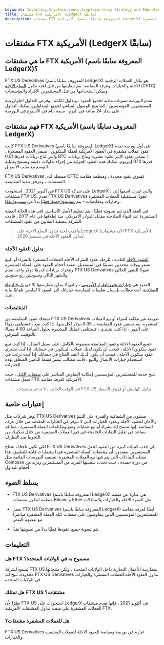 ```yaml
---
keywords: Investing,Cryptocurrency,Cryptocurrency Strategy and Education,Strategy and Education
title: مشتقات FTX الأمريكية (LedgerX سابقًا)
description: مشتقات FTX الأمريكية (المعروفة سابقًا باسم LedgerX) هي بورصة ومقاصة متخصصة في مشتقات العملات المشفرة.
---
```


# مشتقات FTX الأمريكية (LedgerX سابقًا)
## ما هي مشتقات FTX الأمريكية (المعروفة سابقًا باسم LedgerX)؟

FTX US Derivatives (المعروف سابقًا باسم LedgerX) هو تبادل العملات الرقمية الآجلة والخيارات وغرفة المقاصة. يتم تنظيمها من قبل لجنة تداول [السلع الآجلة](/cftc) (CFTC) ويمكن استخدامها من قبل المستثمرين الأفراد والمؤسسات.

تقدم البورصة تسويات مادية لجميع العقود ، وتداول الكتلة ، وفرص التداول الخوارزمية للمستثمرين المؤسسيين ؛ كما يتيح الوصول المباشر لجميع المتداولين. يمكنك التداول على مدار 24 ساعة في اليوم ، سبعة أيام في الأسبوع في البورصة.

## فهم مشتقات FTX الأمريكية (المعروف سابقًا باسم LedgerX)

كانت FTX US Derivatives (المعروفة سابقًا باسم LedgerX) هي أول بورصة تقدم عقود عملات مشفرة في العقود الأمريكية لعملة البيتكوين ، تسمى العقود المصغرة ، والتي تُباع بزيادات قدرها 0.01 BTC ؛ تسمى عقود الإيثر عقود عشرية وتباع بزيادات قدرها 0.10 إيثريوم. تمكنك هذه العقود الجزئية من إجراء تداولات دقيقة وتسمح بقابلية التوسع مع تقلب الأسواق.

FTX US Derivatives مسجلة لدى CFTC كسوق عقود محددة ، ومنظمة مقاصة المشتقات ، ومرفق تنفيذ المقايضة.

في أكتوبر 2021 ، استحوذت FTX US على شركة LedgerX ، والتي غيرت اسمها إلى مشتقات FTX US. تقدم FTX US Derivatives عقودًا مستقبلية للعملات المشفرة وخيارات ومقايضات - يتم [تسليمها جميعًا فعليًا](/physicaldelivery) بدلاً من [تسويتها نقدًا](/cashsettlement).

في العقد الذي تتم تسويته فعليًا ، يتم تسليم الأصل الأساسي (في هذه الحالة العملة المشفرة) عند انتهاء الصلاحية مقابل الدولار الأمريكي. منذ إطلاقها في عام 2017 ، قامت الشركة بتصفية الملايين من عقود المشتقات.

> وافقت لجنة تداول السلع الآجلة على LedgerX (الآن مشتقات FTX الأمريكية) لتداول العقود الآجلة في سبتمبر 2020.

>

### تداول العقود الآجلة

[العقود الآجلة](/futurescontract) العادية ، تُلزمك عقود الشركة الآجلة للعملات المشفرة بالشراء أو البيع بسعر ووقت محددين مسبقًا في المستقبل. تعتمد أحجام العقود على العملة المشفرة وتتحرك بزيادات قدرها دولار واحد. تقدم FTX US Derivatives عقودًا للشهر الحالي والشهر التالي وتسويتين ربع سنويين.

العقود هي [خيارات على الطراز الأوروبي](/europeanoption) ، والتي لا يمكن ممارستها إلا في [تاريخ انتهاء الصلاحية](/expirationdate). أنت مطالب بإرسال تعليمات لممارسة خياراتك لأن العقود لا تُمارس تلقائيًا نيابة عنك.

### المقايضات

تمنحك عقود المقايضة من FTX US Derivatives طريقة غير مكلفة لشراء أو بيع العملات المشفرة. يتم تسعير عقود المقايضة بـ 0.05 دولار لكل منها. إذا كنت تبيع ، فستتلقى نقودًا على الفور - إذا كنت تشتري ، فستتلقى عملتك المشفرة بحلول الساعة 4:00 مساءً بالتوقيت الشرقي.

جميع العقود الآجلة وعقود المقايضة مضمونة بالكامل. على سبيل المثال ، إذا كنت تبيع عقود بيتكوين الآجلة ، فيجب أن يكون لديك عملات البيتكوين في حسابك. إذا كنت تشتري عقود بيتكوين الآجلة ، فيجب أن يكون لديك النقد المتاح في حسابك. إذا كنت ترغب في استخدام خيارات الاتصال والبيع ، فأنت مطالب بنشر قسط التأمين المتعلق بهذه الخيارات.

تتيح خدمة للمستثمرين المؤسسيين إمكانية التفاوض المباشر على [صفقات الكتل](/blocktrade) ، حيث تعمل مشتقات FTX الأمريكية كغرفة مقاصة.

> في الوقت الحالي ، لا تدعم مشتقات FTX US تداول الهامش أو فروق الأسعار.

>

## إعتبارات خاصة

توفر شركات مثل FTX US Derivatives مستوى من الشفافية والقدرة على التنبؤ والأمان للعقود الآجلة وعقود الخيارات التي لا تتوفر في الخيارات المقدمة من خلال غرف المقاصة. إنها تسمح لك بشراء أو بيع عمليات وضع ومكالمات العملة المشفرة ، مما قد يساعد في تقليل التقلبات الجامحة في قيم العملات المشفرة من خلال تمكينك من التحوط ضد التطرف.

لكي تكون ناجحًا ، تحتاج FTX US Derivatives إلى جذب كميات كبيرة من العقود لجعل المستثمرين يعتقدون أن مشتقات العملة المشفرة هي استثمارات قابلة للتطبيق. هذا مشابه للتبادلات التي يتم فيها بيع العملات المشفرة. تستفيد البورصات القائمة مثل Coinbase من دورة حميدة ، حيث تجذب شعبيتها المزيد من المستثمرين وتزيد من أحجام التداول.

## يسلط الضوء

- FTX US Derivatives (المعروفة سابقًا باسم LedgerX) هي عبارة عن منصة منظمة لتداول مشتقات Bitcoin و Ether مثل العقود الآجلة والخيارات والمبادلات.

- تعمل FTX US Derivatives (المعروفة سابقًا باسم LedgerX) أيضًا كغرفة مقاصة للمستثمرين المؤسسيين الذين يتفاوضون على صفقات كتلة العملة المشفرة مباشرةً مع بعضهم البعض.

- تتم تسوية جميع عقودها فعليًا بدلاً من تسويتها نقدًا.

## التعليمات

### هل FTX مسموح به في الولايات المتحدة؟

يُسمح لشركة FTX US بممارسة الأعمال التجارية داخل الولايات المتحدة ، ولكن منتجاتها محدودة. تتيح لك FTX US Derivatives تداول العقود الآجلة للعملات المشفرة والخيارات في الولايات المتحدة

### هل تمتلك FTX US مشتقات؟

نظرًا لأن FTX US استحوذت على LedgerX في أكتوبر 2021 ، فإنها تقدم مشتقات العملات المشفرة على منصة تداول المشتقات الأمريكية FTX.

### هل للعملات المشفرة مشتقات؟

FTX US Derivatives عبارة عن بورصة ومقاصة للعقود الآجلة للعملات المشفرة والخيارات.

